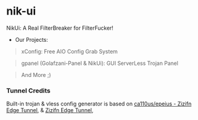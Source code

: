 # nik-ui
NikUi: A Real FilterBreaker for FilterFucker!

- Our Projects:
> xConfig: Free AIO Config Grab System

> gpanel (Golafzani-Panel & NikUi): GUI ServerLess Trojan Panel

> And More ;)

### Tunnel Credits

Built-in trojan & vless config generator is based on [ca110us/epeius - Zizifn Edge Tunnel](https://github.com/ca110us/epeius/tree/main), & [Zizifn Edge Tunnel](https://github.com/zizifn/edgetunnel),

